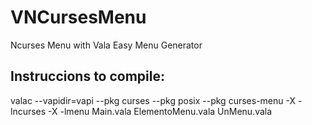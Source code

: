 # VNCursesMenu
Ncurses Menu with Vala Easy Menu Generator 
## Instruccions to compile:
valac --vapidir=vapi --pkg curses --pkg posix --pkg curses-menu -X -lncurses -X -lmenu Main.vala ElementoMenu.vala UnMenu.vala 

